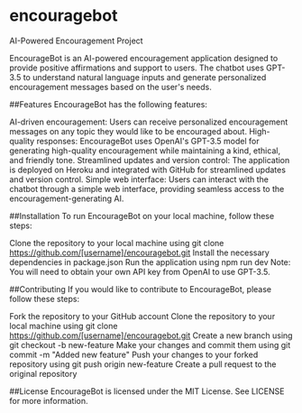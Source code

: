 # encouragebot
AI-Powered Encouragement Project

EncourageBot is an AI-powered encouragement application designed to provide positive affirmations and support to users. The chatbot uses GPT-3.5 to understand natural language inputs and generate personalized encouragement messages based on the user's needs.

##Features
EncourageBot has the following features:

AI-driven encouragement: Users can receive personalized encouragement messages on any topic they would like to be encouraged about.
High-quality responses: EncourageBot uses OpenAI's GPT-3.5 model for generating high-quality encouragement while maintaining a kind, ethical, and friendly tone.
Streamlined updates and version control: The application is deployed on Heroku and integrated with GitHub for streamlined updates and version control.
Simple web interface: Users can interact with the chatbot through a simple web interface, providing seamless access to the encouragement-generating AI.

##Installation
To run EncourageBot on your local machine, follow these steps:

Clone the repository to your local machine using git clone https://github.com/[username]/encouragebot.git
Install the necessary dependencies in package.json
Run the application using npm run dev
Note: You will need to obtain your own API key from OpenAI to use GPT-3.5.

##Contributing
If you would like to contribute to EncourageBot, please follow these steps:

Fork the repository to your GitHub account
Clone the repository to your local machine using git clone https://github.com/[username]/encouragebot.git
Create a new branch using git checkout -b new-feature
Make your changes and commit them using git commit -m "Added new feature"
Push your changes to your forked repository using git push origin new-feature
Create a pull request to the original repository

##License
EncourageBot is licensed under the MIT License. See LICENSE for more information.
